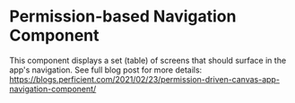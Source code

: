 # Permission-based Navigation Component
This component displays a set (table) of screens that should surface in the app's navigation. See full blog post for more details: https://blogs.perficient.com/2021/02/23/permission-driven-canvas-app-navigation-component/
